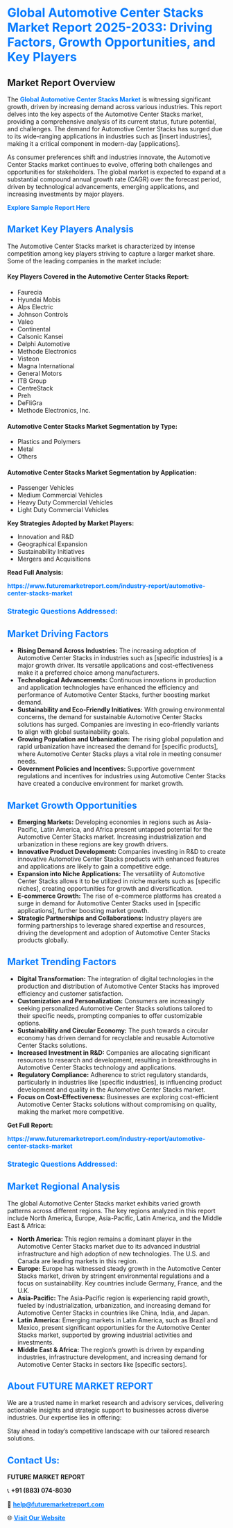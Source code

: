 <h1 style="color: #007BFF;">Global Automotive Center Stacks Market Report 2025-2033: Driving Factors, Growth Opportunities, and Key Players</h1>

<section id="overview">
<h2>Market Report Overview</h2>
<p>The <a href="https://www.futuremarketreport.com/industry-report/automotive-center-stacks-market" style="color: #007BFF; text-decoration: none;"><strong>Global Automotive Center Stacks Market</strong></a> is witnessing significant growth, driven by increasing demand across various industries. This report delves into the key aspects of the Automotive Center Stacks market, providing a comprehensive analysis of its current status, future potential, and challenges. The demand for Automotive Center Stacks has surged due to its wide-ranging applications in industries such as [insert industries], making it a critical component in modern-day [applications].</p>
<p>As consumer preferences shift and industries innovate, the Automotive Center Stacks market continues to evolve, offering both challenges and opportunities for stakeholders. The global market is expected to expand at a substantial compound annual growth rate (CAGR) over the forecast period, driven by technological advancements, emerging applications, and increasing investments by major players.</p>
</section>

<section id="overview">
<p><a href="https://www.futuremarketreport.com/request-sample/reportId=60478" style="color: #007BFF; text-decoration: none;"><strong>Explore Sample Report Here</strong></a></p>
</section>

<section id="key-players">
<h2 style="color: #007BFF;">Market Key Players Analysis</h2>
<p>The Automotive Center Stacks market is characterized by intense competition among key players striving to capture a larger market share. Some of the leading companies in the market include:</p>
<h4>Key Players Covered in the Automotive Center Stacks Report:</h4>
<ul><li>Faurecia</li><li>Hyundai Mobis</li><li>Alps Electric</li><li>Johnson Controls</li><li>Valeo</li><li>Continental</li><li>Calsonic Kansei</li><li>Delphi Automotive</li><li>Methode Electronics</li><li>Visteon</li><li>Magna International</li><li>General Motors</li><li>ITB Group</li><li>CentreStack</li><li>Preh</li><li>DeFliGra</li><li>Methode Electronics, Inc.</li></ul>
<h4>Automotive Center Stacks Market Segmentation by Type:</h4>
<ul><li>Plastics and Polymers</li><li>Metal</li><li>Others</li></ul>

<h4>Automotive Center Stacks Market Segmentation by Application:</h4>
<ul><li>Passenger Vehicles</li><li>Medium Commercial Vehicles</li><li>Heavy Duty Commercial Vehicles</li><li>Light Duty Commercial Vehicles</li></ul>
<p><strong>Key Strategies Adopted by Market Players:</strong></p>
<ul>
<li>Innovation and R&D</li>
<li>Geographical Expansion</li>
<li>Sustainability Initiatives</li>
<li>Mergers and Acquisitions</li>
</ul>
</section>

<section>
<p><strong>Read Full Analysis: </strong></p><a href="https://www.futuremarketreport.com/industry-report/automotive-center-stacks-market" style="color: #007BFF; text-decoration: none;"><strong>https://www.futuremarketreport.com/industry-report/automotive-center-stacks-market</strong></a>
<h3 style="color: #007BFF;">Strategic Questions Addressed:</h3>
</section>

<section id="driving-factors">
<h2 style="color: #007BFF;">Market Driving Factors</h2>
<ul>
<li><strong>Rising Demand Across Industries:</strong> The increasing adoption of Automotive Center Stacks in industries such as [specific industries] is a major growth driver. Its versatile applications and cost-effectiveness make it a preferred choice among manufacturers.</li>
<li><strong>Technological Advancements:</strong> Continuous innovations in production and application technologies have enhanced the efficiency and performance of Automotive Center Stacks, further boosting market demand.</li>
<li><strong>Sustainability and Eco-Friendly Initiatives:</strong> With growing environmental concerns, the demand for sustainable Automotive Center Stacks solutions has surged. Companies are investing in eco-friendly variants to align with global sustainability goals.</li>
<li><strong>Growing Population and Urbanization:</strong> The rising global population and rapid urbanization have increased the demand for [specific products], where Automotive Center Stacks plays a vital role in meeting consumer needs.</li>
<li><strong>Government Policies and Incentives:</strong> Supportive government regulations and incentives for industries using Automotive Center Stacks have created a conducive environment for market growth.</li>
</ul>
</section>

<section id="growth-opportunities">
<h2 style="color: #007BFF;">Market Growth Opportunities</h2>
<ul>
<li><strong>Emerging Markets:</strong> Developing economies in regions such as Asia-Pacific, Latin America, and Africa present untapped potential for the Automotive Center Stacks market. Increasing industrialization and urbanization in these regions are key growth drivers.</li>
<li><strong>Innovative Product Development:</strong> Companies investing in R&D to create innovative Automotive Center Stacks products with enhanced features and applications are likely to gain a competitive edge.</li>
<li><strong>Expansion into Niche Applications:</strong> The versatility of Automotive Center Stacks allows it to be utilized in niche markets such as [specific niches], creating opportunities for growth and diversification.</li>
<li><strong>E-commerce Growth:</strong> The rise of e-commerce platforms has created a surge in demand for Automotive Center Stacks used in [specific applications], further boosting market growth.</li>
<li><strong>Strategic Partnerships and Collaborations:</strong> Industry players are forming partnerships to leverage shared expertise and resources, driving the development and adoption of Automotive Center Stacks products globally.</li>
</ul>
</section>

<section id="trending-factors">
<h2 style="color: #007BFF;">Market Trending Factors</h2>
<ul>
<li><strong>Digital Transformation:</strong> The integration of digital technologies in the production and distribution of Automotive Center Stacks has improved efficiency and customer satisfaction.</li>
<li><strong>Customization and Personalization:</strong> Consumers are increasingly seeking personalized Automotive Center Stacks solutions tailored to their specific needs, prompting companies to offer customizable options.</li>
<li><strong>Sustainability and Circular Economy:</strong> The push towards a circular economy has driven demand for recyclable and reusable Automotive Center Stacks solutions.</li>
<li><strong>Increased Investment in R&D:</strong> Companies are allocating significant resources to research and development, resulting in breakthroughs in Automotive Center Stacks technology and applications.</li>
<li><strong>Regulatory Compliance:</strong> Adherence to strict regulatory standards, particularly in industries like [specific industries], is influencing product development and quality in the Automotive Center Stacks market.</li>
<li><strong>Focus on Cost-Effectiveness:</strong> Businesses are exploring cost-efficient Automotive Center Stacks solutions without compromising on quality, making the market more competitive.</li>
</ul>
</section>

<section>
<p><strong>Get Full Report: </strong></p><a href="https://www.futuremarketreport.com/industry-report/automotive-center-stacks-market" style="color: #007BFF; text-decoration: none;"><strong>https://www.futuremarketreport.com/industry-report/automotive-center-stacks-market</strong></a>
<h3 style="color: #007BFF;">Strategic Questions Addressed:</h3>
</section>


<section id="regional-analysis">
<h2 style="color: #007BFF;">Market Regional Analysis</h2>
<p>The global Automotive Center Stacks market exhibits varied growth patterns across different regions. The key regions analyzed in this report include North America, Europe, Asia-Pacific, Latin America, and the Middle East & Africa:</p>
<ul>
<li><strong>North America:</strong> This region remains a dominant player in the Automotive Center Stacks market due to its advanced industrial infrastructure and high adoption of new technologies. The U.S. and Canada are leading markets in this region.</li>
<li><strong>Europe:</strong> Europe has witnessed steady growth in the Automotive Center Stacks market, driven by stringent environmental regulations and a focus on sustainability. Key countries include Germany, France, and the U.K.</li>
<li><strong>Asia-Pacific:</strong> The Asia-Pacific region is experiencing rapid growth, fueled by industrialization, urbanization, and increasing demand for Automotive Center Stacks in countries like China, India, and Japan.</li>
<li><strong>Latin America:</strong> Emerging markets in Latin America, such as Brazil and Mexico, present significant opportunities for the Automotive Center Stacks market, supported by growing industrial activities and investments.</li>
<li><strong>Middle East & Africa:</strong> The region’s growth is driven by expanding industries, infrastructure development, and increasing demand for Automotive Center Stacks in sectors like [specific sectors].</li>
</ul>
</section>

<footer>
<h2 style="color: #007BFF;">About FUTURE MARKET REPORT</h2>
<p>We are a trusted name in market research and advisory services, delivering actionable insights and strategic support to businesses across diverse industries. Our expertise lies in offering:</p>

<p>Stay ahead in today’s competitive landscape with our tailored research solutions.</p>

<h2 style="color: #007BFF;">Contact Us:</h2>
<p><strong>FUTURE MARKET REPORT</strong></p>
<p>📞 <strong>+91 (883) 074-8030</strong></p>
<p>📧 <strong><a href="mailto:help@futuremarketreport.com" style="color: #007BFF;">help@futuremarketreport.com</a></strong></p>
<p>🌐 <strong><a href="https://www.futuremarketreport.com/" style="color: #007BFF;">Visit Our Website</a></strong></p>
</footer>